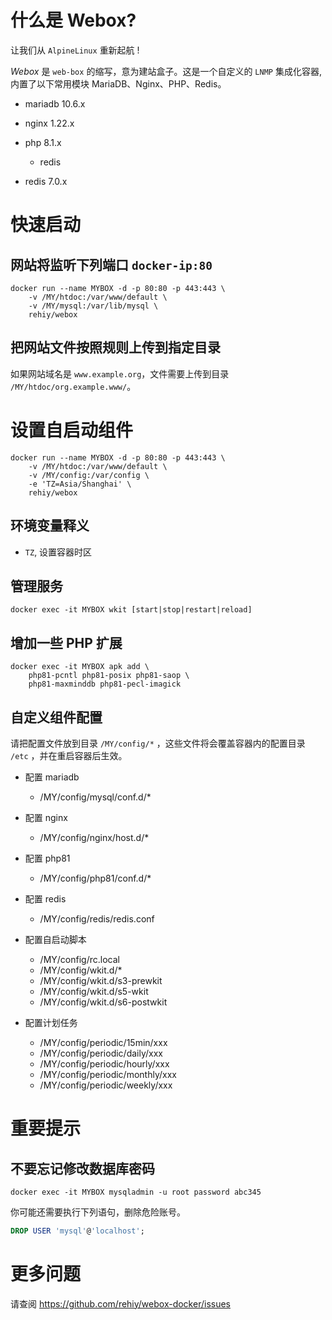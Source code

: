 # 什么是 Webox?

让我们从 `AlpineLinux` 重新起航 !

*Webox* 是 `web-box` 的缩写，意为建站盒子。这是一个自定义的 `LNMP` 集成化容器, 内置了以下常用模块 MariaDB、Nginx、PHP、Redis。

- mariadb 10.6.x

- nginx 1.22.x

- php 8.1.x

  - redis

- redis 7.0.x

# 快速启动

## 网站将监听下列端口 `docker-ip:80`

```shell
docker run --name MYBOX -d -p 80:80 -p 443:443 \
    -v /MY/htdoc:/var/www/default \
    -v /MY/mysql:/var/lib/mysql \
    rehiy/webox
```

## 把网站文件按照规则上传到指定目录

如果网站域名是 `www.example.org`，文件需要上传到目录 `/MY/htdoc/org.example.www/`。

# 设置自启动组件

```shell
docker run --name MYBOX -d -p 80:80 -p 443:443 \
    -v /MY/htdoc:/var/www/default \
    -v /MY/config:/var/config \
    -e 'TZ=Asia/Shanghai' \
    rehiy/webox
```

## 环境变量释义

- `TZ`, 设置容器时区

## 管理服务

```shell
docker exec -it MYBOX wkit [start|stop|restart|reload]
```

## 增加一些 PHP 扩展

```shell
docker exec -it MYBOX apk add \
    php81-pcntl php81-posix php81-saop \
    php81-maxminddb php81-pecl-imagick
```

## 自定义组件配置

请把配置文件放到目录 `/MY/config/*` ，这些文件将会覆盖容器内的配置目录 `/etc` ，并在重启容器后生效。

- 配置 mariadb

  - /MY/config/mysql/conf.d/\*

- 配置 nginx

  - /MY/config/nginx/host.d/\*

- 配置 php81

  - /MY/config/php81/conf.d/\*

- 配置 redis

  - /MY/config/redis/redis.conf

- 配置自启动脚本

  - /MY/config/rc.local
  - /MY/config/wkit.d/\*
  - /MY/config/wkit.d/s3-prewkit
  - /MY/config/wkit.d/s5-wkit
  - /MY/config/wkit.d/s6-postwkit

- 配置计划任务

  - /MY/config/periodic/15min/xxx
  - /MY/config/periodic/daily/xxx
  - /MY/config/periodic/hourly/xxx
  - /MY/config/periodic/monthly/xxx
  - /MY/config/periodic/weekly/xxx

# 重要提示

## 不要忘记修改数据库密码

```shell
docker exec -it MYBOX mysqladmin -u root password abc345
```

你可能还需要执行下列语句，删除危险账号。

```sql
DROP USER 'mysql'@'localhost';
```

# 更多问题

请查阅 <https://github.com/rehiy/webox-docker/issues>
